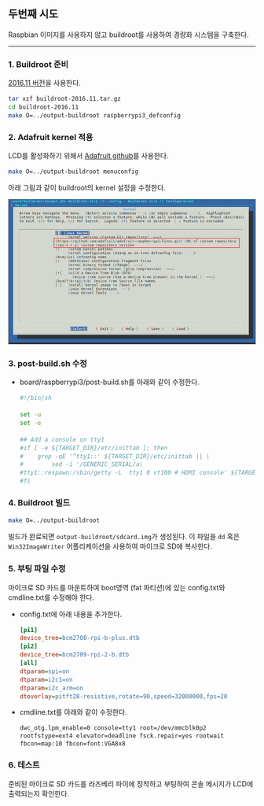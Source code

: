 ## 두번째 시도

Raspbian 이미지를 사용하지 않고 buildroot를 사용하여 경량화 시스템을 구축한다.

---

### 1. Buildroot 준비

[2016.11 버전](https://buildroot.org/downloads/buildroot-2016.11.tar.gz)을 사용한다.

```bash
tar xzf buildroot-2016.11.tar.gz
cd buildroot-2016.11
make O=../output-buildroot raspberrypi3_defconfig
```

### 2. Adafruit kernel 적용

LCD를 활성화하기 위해서 [Adafruit github](https://github.com/adafruit/adafruit-raspberrypi-linux)를 사용한다.

```bash
make O=../output-buildroot menuconfig
```

아래 그림과 같이 buildroot의 kernel 설정을 수정한다.

![menuconfig](../_images/001_buildroot-menuconfig.png)

### 3. post-build.sh 수정

- board/raspberrypi3/post-build.sh를 아래와 같이 수정한다.

  ```bash
  #!/bin/sh

  set -u
  set -e

  ## Add a console on tty1
  #if [ -e ${TARGET_DIR}/etc/inittab ]; then
  #    grep -qE '^tty1::' ${TARGET_DIR}/etc/inittab || \
  #        sed -i '/GENERIC_SERIAL/a\
  #tty1::respawn:/sbin/getty -L  tty1 0 vt100 # HDMI console' ${TARGET_DIR}/etc/inittab
  #fi
  ```

### 4. Buildroot 빌드

```bash
make O=../output-buildroot
```

빌드가 완료되면 `output-buildroot/sdcard.img`가 생성된다. 이 파일을  `dd` 혹은 `Win32ImageWriter` 어플리케이션을 사용하여 마이크로 SD에 복사한다.

### 5. 부팅 파일 수정

마이크로 SD 카드를 마운트하여 boot영역 (fat 파티션)에 있는 config.txt와 cmdline.txt를 수정해야 한다.

- config.txt에 아래 내용을 추가한다.

  ```ini
  [pi1]
  device_tree=bcm2708-rpi-b-plus.dtb
  [pi2]
  device_tree=bcm2709-rpi-2-b.dtb
  [all]
  dtparam=spi=on
  dtparam=i2c1=on
  dtparam=i2c_arm=on
  dtoverlay=pitft28-resistive,rotate=90,speed=32000000,fps=20
  ```

- cmdline.txt를 아래와 같이 수정한다.

  ```
  dwc_otg.lpm_enable=0 console=tty1 root=/dev/mmcblk0p2 rootfstype=ext4 elevator=deadline fsck.repair=yes rootwait fbcon=map:10 fbcon=font:VGA8x8
  ```

### 6. 테스트

준비된 마이크로 SD 카드를 라즈베리 파이에 장착하고 부팅하여 콘솔 메시지가 LCD에 출력되는지 확인한다.